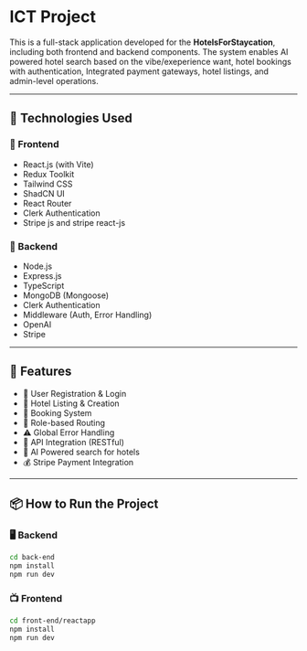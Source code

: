 # ICT Project

This is a full-stack application developed for the **HotelsForStaycation**, including both frontend and backend components. The system enables AI powered hotel search based on the vibe/exeperience want, hotel bookings with authentication, Integrated payment gateways, hotel listings, and admin-level operations.

---

## 🚀 Technologies Used

### 🔹 Frontend

- React.js (with Vite)
- Redux Toolkit
- Tailwind CSS
- ShadCN UI
- React Router
- Clerk Authentication
- Stripe js and stripe react-js

### 🔹 Backend

- Node.js
- Express.js
- TypeScript
- MongoDB (Mongoose)
- Clerk Authentication
- Middleware (Auth, Error Handling)
- OpenAI
- Stripe

---

## 🧪 Features

- 🔐 User Registration & Login
- 🏨 Hotel Listing & Creation
- 📅 Booking System
- 🧭 Role-based Routing
- ⚠️ Global Error Handling
- 🔁 API Integration (RESTful)
- 🛜 AI Powered search for hotels
- 💰 Stripe Payment Integration

---

## 📦 How to Run the Project

### 🖥️ Backend

```bash
cd back-end
npm install
npm run dev
```

### 📺 Frontend

```bash
cd front-end/reactapp
npm install
npm run dev
```
